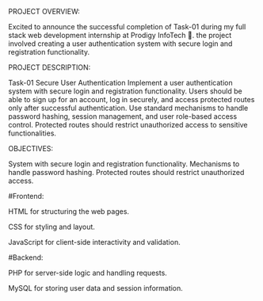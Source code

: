PROJECT OVERVIEW:

Excited to announce the successful completion of Task-01 during my full stack web development internship at Prodigy InfoTech 🚀. the project involved creating a user authentication system with secure login and registration functionality.

PROJECT DESCRIPTION:

Task-01 Secure User Authentication Implement a user authentication system with secure login and registration functionality. Users should be able to sign up for an account, log in securely, and access protected routes only after successful authentication. Use standard mechanisms to handle password hashing, session management, and user role-based access control. Protected routes should restrict unauthorized access to sensitive functionalities.

OBJECTIVES:

System with secure login and registration functionality.
Mechanisms to handle password hashing.
Protected routes should restrict unauthorized access.

#Frontend:

HTML for structuring the web pages.

CSS for styling and layout.

JavaScript for client-side interactivity and validation.

#Backend:

PHP for server-side logic and handling requests.

MySQL for storing user data and session information.
